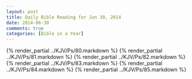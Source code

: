 ```yaml
---
layout: post
title: Daily Bible Reading for Jun 30, 2014
date: 2014-06-30
comments: true
categories: [Bible in a Year]
---
```

{% render_partial ../KJV/Ps/80.markdown %}
{% render_partial ../KJV/Ps/81.markdown %}
{% render_partial ../KJV/Ps/82.markdown %}
{% render_partial ../KJV/Ps/83.markdown %}
{% render_partial ../KJV/Ps/84.markdown %}
{% render_partial ../KJV/Ps/85.markdown %}
